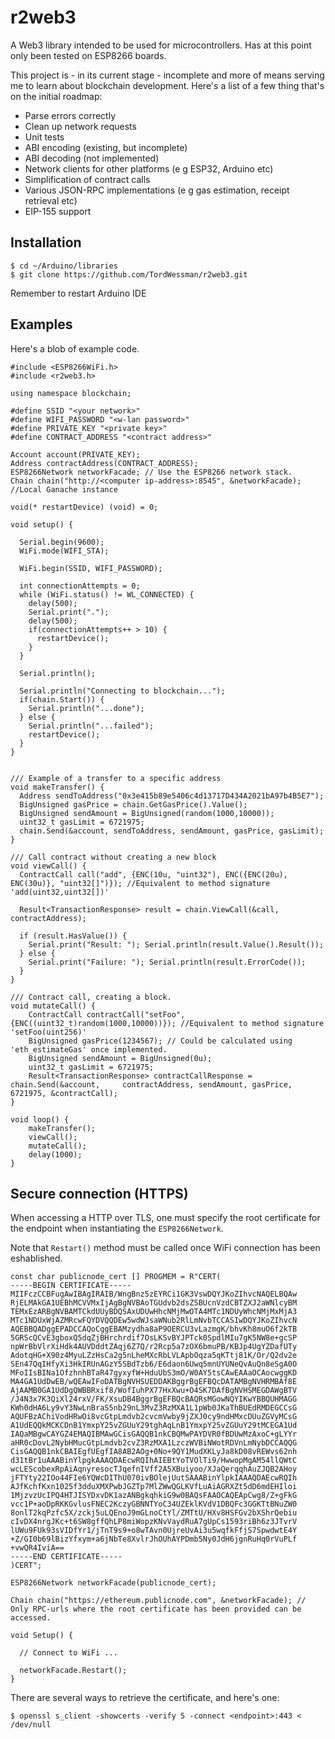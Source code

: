 # r2web3
A Web3 library intended to be used for microcontrollers. Has at this point only been tested on ESP8266 boards.

This project is - in its current stage - incomplete and more of means serving me to learn about blockchain development. Here's a list of a few thing that's on the initial roadmap:
 * Parse errors correctly
 * Clean up network requests
 * Unit tests
 * ABI encoding (existing, but incomplete)
 * ABI decoding (not implemented)
 * Network clients for other platforms (e g ESP32, Arduino etc)
 * Simplification of contract calls
 * Various JSON-RPC implementations (e g gas estimation, receipt retrieval etc)
 * EIP-155 support

## Installation
```
$ cd ~/Arduino/libraries
$ git clone https://github.com/TordWessman/r2web3.git
```
Remember to restart Arduino IDE

## Examples
Here's a blob of example code.

```
#include <ESP8266WiFi.h>
#include <r2web3.h>

using namespace blockchain;

#define SSID "<your network>"
#define WIFI_PASSWORD "<w-lan password>"
#define PRIVATE_KEY "<private key>"
#define CONTRACT_ADDRESS "<contract address>"

Account account(PRIVATE_KEY);
Address contractAddress(CONTRACT_ADDRESS);
ESP8266Network networkFacade; // Use the ESP8266 network stack.
Chain chain("http://<computer ip-address>:8545", &networkFacade); //Local Ganache instance

void(* restartDevice) (void) = 0; 

void setup() {

  Serial.begin(9600);
  WiFi.mode(WIFI_STA);

  WiFi.begin(SSID, WIFI_PASSWORD);

  int connectionAttempts = 0;
  while (WiFi.status() != WL_CONNECTED) {
    delay(500);
    Serial.print(".");
    delay(500);
    if(connectionAttempts++ > 10) {
      restartDevice();
    }
  }
  
  Serial.println();

  Serial.println("Connecting to blockchain...");
  if(chain.Start()) {
    Serial.println("...done");
  } else {
    Serial.println("...failed");
    restartDevice();
  }
}


/// Example of a transfer to a specific address
void makeTransfer() {
  Address sendToAddress("0x3e415b89e5406c4d13717D434A2021bA97b4B5E7");
  BigUnsigned gasPrice = chain.GetGasPrice().Value();
  BigUnsigned sendAmount = BigUnsigned(random(1000,10000));
  uint32_t gasLimit = 6721975;
  chain.Send(&account, sendToAddress, sendAmount, gasPrice, gasLimit);
}

/// Call contract without creating a new block
void viewCall() {
  ContractCall call("add", {ENC(10u, "uint32"), ENC({ENC(20u), ENC(30u)}, "uint32[]")}); //Equivalent to method signature 'add(uint32,uint32[])'
  
  Result<TransactionResponse> result = chain.ViewCall(&call, contractAddress);
  
  if (result.HasValue()) {
    Serial.print("Result: "); Serial.println(result.Value().Result());
  } else {
    Serial.print("Failure: "); Serial.println(result.ErrorCode());
  }
}

/// Contract call, creating a block.
void mutateCall() {
    ContractCall contractCall("setFoo", {ENC((uint32_t)random(1000,10000))}); //Equivalent to method signature 'setFoo(uint256)'
    BigUnsigned gasPrice(1234567); // Could be calculated using 'eth_estimateGas' once implemented.
    BigUnsigned sendAmount = BigUnsigned(0u);
    uint32_t gasLimit = 6721975;
    Result<TransactionResponse> contractCallResponse = chain.Send(&account,     contractAddress, sendAmount, gasPrice, 6721975, &contractCall);
}

void loop() {
    makeTransfer();
    viewCall();
    mutateCall();
    delay(1000);
}
```

## Secure connection (HTTPS)
When accessing a HTTP over TLS, one must specify the root certificate for the endpoint when instantiating the `ESP8266Network`.

Note that `Restart()` method must be called once WiFi connection has been eshablished.

```
const char publicnode_cert [] PROGMEM = R"CERT(
-----BEGIN CERTIFICATE-----
MIIFczCCBFugAwIBAgIRAIB/WngBnz5zEYRCi1GK3VswDQYJKoZIhvcNAQELBQAw
RjELMAkGA1UEBhMCVVMxIjAgBgNVBAoTGUdvb2dsZSBUcnVzdCBTZXJ2aWNlcyBM
TEMxEzARBgNVBAMTCkdUUyBDQSAxUDUwHhcNMjMwOTA4MTc1NDUyWhcNMjMxMjA3
MTc1NDUxWjAZMRcwFQYDVQQDEw5wdWJsaWNub2RlLmNvbTCCASIwDQYJKoZIhvcN
AQEBBQADggEPADCCAQoCggEBAMzydha8aP9OERCU3vLazmgK/bhvKh8muO6f2kTB
5GRScQCvE3gboxQ5dqZjBHrchrdif7OsLKSvBYJPTck0SpdlMIu7gK5NW8e+gcSP
npWrBbVlrXiHdk4AUVDddtZAqj6Z7Q/r2Rcp5a7zOX6bmuPB/KBJp4UgYZDafUTy
AdotqHG+X90z4MyuLZzHsCa2g5nLheMXcRbLVLApbOqza5qKTtj81K/Or/Q2dv2e
SEn47QqIHfyXi3HkIRUnAGzY5SBdTzb6/E6daon6Uwq5mnUYUNeQvAuQn8eSgA0O
MFoIIsBINa1OfzhnhBTaR47gyxyfW+HduUbS3mO/W0AY5tsCAwEAAaOCAocwggKD
MA4GA1UdDwEB/wQEAwIFoDATBgNVHSUEDDAKBggrBgEFBQcDATAMBgNVHRMBAf8E
AjAAMB0GA1UdDgQWBBRxif8/WofIuhPX77HxXwu+O4SK7DAfBgNVHSMEGDAWgBTV
/J4N3x7K3QiXl24rxV/FK/XsuDB4BggrBgEFBQcBAQRsMGowNQYIKwYBBQUHMAGG
KWh0dHA6Ly9vY3NwLnBraS5nb29nL3MvZ3RzMXA1L1pWb0JKaThBUEdRMDEGCCsG
AQUFBzAChiVodHRwOi8vcGtpLmdvb2cvcmVwby9jZXJ0cy9ndHMxcDUuZGVyMCsG
A1UdEQQkMCKCDnB1YmxpY25vZGUuY29tghAqLnB1YmxpY25vZGUuY29tMCEGA1Ud
IAQaMBgwCAYGZ4EMAQIBMAwGCisGAQQB1nkCBQMwPAYDVR0fBDUwMzAxoC+gLYYr
aHR0cDovL2NybHMucGtpLmdvb2cvZ3RzMXA1LzczWVBiNWotRDVnLmNybDCCAQQG
CisGAQQB1nkCBAIEgfUEgfIA8AB2AOg+0No+9QY1MudXKLyJa8kD08vREWvs62nh
d31tBr1uAAABinYlpgkAAAQDAEcwRQIhAIEBtYoTVOlTi9/HwwopMgAM54llQWtC
wcLEScobexRpAiAqnyresocTJqefnIVff2A5XBuiyoo/XJaQerqqhAuZJQB2AHoy
jFTYty22IOo44FIe6YQWcDIThU070ivBOlejUutSAAABinYlpkIAAAQDAEcwRQIh
AJfKchfKxn1025f3dduXMXPwbJGZTp7MlZWwQGLKVfLuAiAGRXZt5dD6mdEHIloi
1MjzvzUcIPQ4HTJISYDxvDK1azANBgkqhkiG9w0BAQsFAAOCAQEApCwg8/Z+gFkG
vcc1P+aoDpRKKGvlusFNEC2KczyGBNNTYoC34UZEklKVdV1DBQFc3GGKTtBNuZW0
8onlT2kqPzfc5X/zckj5uLQEnoJ9mGLnoCtYl/ZMTtU/HXv8HSFGv2bXShrQebiu
cIvDX4nrgJKc+t6SW8gffQhLP8miWopzKNvVaydRuA7gUpCs1593riBh6z3JTvrV
lUWu9FUk93sVIDfYr1/jTnT9s9+o8wTAvn0UjreUvAi3u5wqfkFfjS7SpwdwtE4Y
+Z/GI0b69lBizYfxym+a6jNbTe8XvlrJhOUhAYPDmb5Ny0JdH6jgnRuHq0rVuPLf
+vwQR4IviA==
-----END CERTIFICATE-----
)CERT";

ESP8266Network networkFacade(publicnode_cert);

Chain chain("https://ethereum.publicnode.com", &networkFacade); // Only RPC-urls where the root certificate has been provided can be accessed.

void Setup() {

  // Connect to WiFi ...

  networkFacade.Restart();
} 
``` 
There are several ways to retrieve the certificate, and here's one:
```
$ openssl s_client -showcerts -verify 5 -connect <endpoint>:443 < /dev/null
```